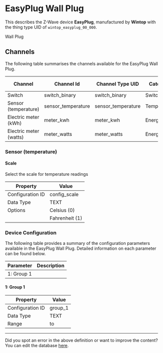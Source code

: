 
# EasyPlug Wall Plug

This describes the Z-Wave device **EasyPlug**, manufactured by **Wintop** with the thing type UID of ```wintop_easyplug_00_000```. 

Wall Plug

## Channels
The following table summarises the channels available for the EasyPlug Wall Plug.

| Channel | Channel Id | Channel Type UID | Category | Item Type |
|---------|------------|------------------|----------|-----------|
| Switch | switch_binary | switch_binary | Switch | Switch |
| Sensor (temperature) | sensor_temperature | sensor_temperature | Temperature | Number |
| Electric meter (kWh) | meter_kwh | meter_kwh | Energy | Number |
| Electric meter (watts) | meter_watts | meter_watts | Energy | Number |



### Sensor (temperature)

#### Scale

Select the scale for temperature readings


| Property         | Value    |
|------------------|----------|
| Configuration ID | config_scale |
| Data Type        | TEXT || Default Value | 0 |
| Options | Celsius (0) |
|  | Fahrenheit (1) |






### Device Configuration
The following table provides a summary of the configuration parameters available in the EasyPlug Wall Plug.
Detailed information on each parameter can be found below.

| Parameter   | Description |
|-------------|-------------|
| 1: Group 1 |  |




#### 1: Group 1




| Property         | Value    |
|------------------|----------|
| Configuration ID | group_1 |
| Data Type        | TEXT |
| Range |  to  |






---

Did you spot an error in the above definition or want to improve the content?
You can edit the database [here](http://www.cd-jackson.com/index.php/zwave/zwave-device-database/zwave-device-list/devicesummary/218).

